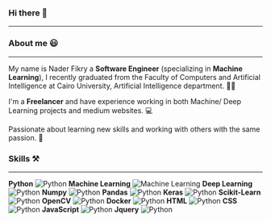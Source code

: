 ### Hi there 👋
- - -
### About me :smiley:
- - -
My name is Nader Fikry a **Software Engineer** (specializing in **Machine Learning**), I recently graduated from the Faculty of Computers and Artificial Intelligence at Cairo University, Artificial Intelligence department. :man_student:

I'm a **Freelancer** and have experience working in both Machine/ Deep Learning projects and medium websites. :computer:

Passionate about learning new skills and working with others with the same passion. :rocket:

### Skills :hammer_and_pick:
- - -
**Python** ![Python](https://cdn-icons-png.flaticon.com/16/1822/1822920.png) 
**Machine Learning** ![Machine Learning](https://cdn-icons.flaticon.com/png/16/6100/premium/6100860.png) **Deep Learning** ![Python](https://cdn-icons-png.flaticon.com/16/1822/1822920.png) **Numpy** ![Python](https://cdn-icons-png.flaticon.com/16/1822/1822920.png) **Pandas** ![Python](https://cdn-icons-png.flaticon.com/16/1822/1822920.png) **Keras** ![Python](https://cdn-icons-png.flaticon.com/16/1822/1822920.png) **Scikit-Learn** ![Python](https://cdn-icons-png.flaticon.com/16/1822/1822920.png) **OpenCV** ![Python](https://cdn-icons-png.flaticon.com/16/1822/1822920.png) **Docker** ![Python](https://cdn-icons-png.flaticon.com/16/1822/1822920.png) **HTML** ![Python](https://cdn-icons-png.flaticon.com/16/1822/1822920.png) **CSS** ![Python](https://cdn-icons-png.flaticon.com/16/1822/1822920.png) **JavaScript** ![Python](https://cdn-icons-png.flaticon.com/16/1822/1822920.png) **Jquery** ![Python](https://cdn-icons-png.flaticon.com/16/1822/1822920.png)

<!--
**Nader-Fikry/Nader-Fikry** is a ✨ _special_ ✨ repository because its `README.md` (this file) appears on your GitHub profile.

Here are some ideas to get you started:

- 🔭 I’m currently working on ...
- 🌱 I’m currently learning ...
- 👯 I’m looking to collaborate on ...
- 🤔 I’m looking for help with ...
- 💬 Ask me about ...
- 📫 How to reach me: ...
- 😄 Pronouns: ...
- ⚡ Fun fact: ...
-->
